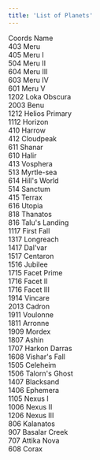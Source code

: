 ```yaml
---
title: 'List of Planets'
---
```


Coords	Name  
403	Meru  
405	Meru I  
504	Meru II  
604	Meru III  
603	Meru IV  
601	Meru V  
1202	Loka Obscura  
2003	Benu  
1212	Helios Primary  
1112	Horizon  
410	Harrow  
412	Cloudpeak  
611	Shanar  
610	Halir  
413	Vosphera  
513	Myrtle-sea  
614	Hill's World  
514	Sanctum  
415	Terrax  
616	Utopia  
818	Thanatos  
816	Talu's Landing  
1117	First Fall  
1317	Longreach  
1417	Dal'var  
1517	Centaron  
1516	Jubilee  
1715	Facet Prime  
1716	Facet II  
1716	Facet III  
1914	Vincare  
2013	Cadron  
1911	Voulonne  
1811	Arronne  
1909	Mordex  
1807	Ashin  
1707	Harkon Darras  
1608	Vishar's Fall  
1505	Celeheim  
1506	Talorn's Ghost  
1407	Blacksand  
1406	Ephemera  
1105	Nexus I  
1006	Nexus II  
1206	Nexus III  
806	Kalanatos  
907	Basalar Creek  
707	Attika Nova  
608	Corax  